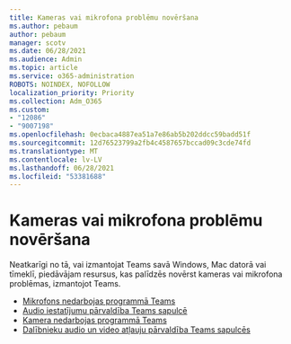 ```yaml
---
title: Kameras vai mikrofona problēmu novēršana
ms.author: pebaum
author: pebaum
manager: scotv
ms.date: 06/28/2021
ms.audience: Admin
ms.topic: article
ms.service: o365-administration
ROBOTS: NOINDEX, NOFOLLOW
localization_priority: Priority
ms.collection: Adm_O365
ms.custom:
- "12086"
- "9007198"
ms.openlocfilehash: 0ecbaca4887ea51a7e86ab5b202ddcc59badd51f
ms.sourcegitcommit: 12d76523799a2fb4c4587657bccad09c3cde74fd
ms.translationtype: MT
ms.contentlocale: lv-LV
ms.lasthandoff: 06/28/2021
ms.locfileid: "53381688"
---
```

# <a name="troubleshoot-your-camera-or-microphone"></a>Kameras vai mikrofona problēmu novēršana

Neatkarīgi no tā, vai izmantojat Teams savā Windows, Mac datorā vai tīmeklī, piedāvājam resursus, kas palīdzēs novērst kameras vai mikrofona problēmas, izmantojot Teams.

- [Mikrofons nedarbojas programmā Teams](https://support.microsoft.com/office/my-microphone-isn-t-working-in-teams-666d1123-9dd0-4a31-ad2e-a758b204f33a)
- [Audio iestatījumu pārvaldība Teams sapulcē](https://support.microsoft.com/office/manage-audio-settings-in-a-teams-meeting-6ea36f9a-827b-47d6-b22e-ec94d5f0f5e4)
- [Kamera nedarbojas programmā Teams](https://support.microsoft.com/office/my-camera-isn-t-working-in-teams-9581983b-c6f9-40e3-b0d8-122857972ade)
- [Dalībnieku audio un video atļauju pārvaldība Teams sapulcēs](https://support.microsoft.com/office/manage-attendee-audio-and-video-permissions-in-teams-meetings-f9db15e1-f46f-46da-95c6-34f9f39e671a)